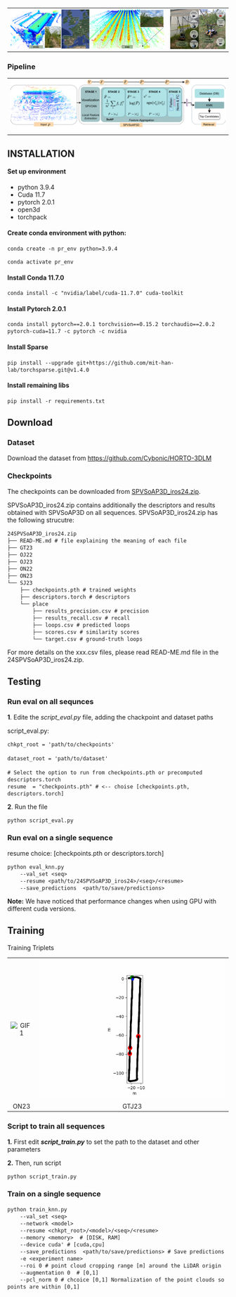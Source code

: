 
<table>
  <tr>
    <td align="center"> <img src="figs/3dmap.png"  style="width: 750px;"td>
    <td align="center"> <img src="figs/robots.png"   style="width: 270px;"td>
  </tr>
</table>


### Pipeline
<table>
  <tr>
<td align="center"> <img src="figs/pipeline.png"  td>
  </tr>
</table>

## INSTALLATION

#### Set up environment
- python 3.9.4
- Cuda 11.7
- pytorch 2.0.1
- open3d
- torchpack

#### Create conda environment with python:
```
conda create -n pr_env python=3.9.4
```
```
conda activate pr_env
```
#### Install Conda 11.7.0
```
conda install -c "nvidia/label/cuda-11.7.0" cuda-toolkit
```
#### Install Pytorch 2.0.1

```
conda install pytorch==2.0.1 torchvision==0.15.2 torchaudio==2.0.2 pytorch-cuda=11.7 -c pytorch -c nvidia
```
#### Install Sparse
```
pip install --upgrade git+https://github.com/mit-han-lab/torchsparse.git@v1.4.0
```

#### Install remaining libs
```
pip install -r requirements.txt
```


## Download 

### Dataset

Download the dataset from https://github.com/Cybonic/HORTO-3DLM


### Checkpoints 
The checkpoints can be downloaded from  [SPVSoAP3D_iros24.zip](https://nas-greenbotics.isr.uc.pt/drive/d/s/xkN8AYuu7uiP9n4kp2Am1fUNFxE2dLaa/bRgEMDjkuiBPCYZb9qKxFg7_3cZ50SXd-DLkgwc17OQs).

SPVSoAP3D_iros24.zip contains additionally the descriptors and results obtained with SPVSoAP3D on all sequences. SPVSoAP3D_iros24.zip has the following strucutre:
```
24SPVSoAP3D_iros24.zip
├── READ-ME.md # file explaining the meaning of each file 
├── GT23 
├── OJ22
├── OJ23
├── ON22
├── ON23
└── SJ23
    ├── checkpoints.pth # trained weights
    ├── descriptors.torch # descriptors
    └── place
        ├── results_precision.csv # precision 
        ├── results_recall.csv # recall 
        ├── loops.csv # predicted loops
        ├── scores.csv # similarity scores  
        └── target.csv # ground-truth loops

```
For more details on the xxx.csv files, please read READ-ME.md file in the 24SPVSoAP3D_iros24.zip.

## Testing


### Run eval on all sequnces

**1**. Edite the *script_eval.py* file, adding the chackpoint and dataset paths

script_eval.py:
```
chkpt_root = 'path/to/checkpoints'

dataset_root = 'path/to/dataset'

# Select the option to run from checkpoints.pth or precomputed descriptors.torch 
resume  = "checkpoints.pth" # <-- choise [checkpoints.pth, descriptors.torch]
```

**2**. Run the file
```
python script_eval.py
```

### Run eval on a single sequence 

resume choice: [checkpoints.pth or descriptors.torch]

```
python eval_knn.py 
    --val_set <seq>
    --resume <path/to/24SPVSoAP3D_iros24>/<seq>/<resume> 
    --save_predictions  <path/to/save/predictions>
```
**Note:** We have noticed that performance changes when using GPU with different cuda versions.  

## Training

Training Triplets
<table>
  <tr>
    <td  align="center"> <img src="figs/on23_triplet.gif" alt="GIF 1" style="width: 450px;"/> </td>
    <td align="center"> <img src="figs/gtj23_triplet.gif" alt="GIF 2" style="width: 450px;"/> </td>
  </tr>
  <tr>
    <td align="center"> ON23 </td>
    <td align="center"> GTJ23 </td>
  </tr>
</table>


### Script to train all sequences

**1.** First edit ***script_train.py***  to set the path to the dataset and other parameters   

**2.** Then, run script
```
python script_train.py 
```


### Train on a single sequence
```
python train_knn.py 
    --val_set <seq>
    --network <model>
    --resume <chkpt_root>/<model>/<seq>/<resume>
    --memory <memory>  # [DISK, RAM] 
    --device cuda' # [cuda,cpu]
    --save_predictions  <path/to/save/predictions> # Save predictions
    -e <experiment name>
    --roi 0 # point cloud cropping range [m] around the LiDAR origin 
    --augmentation 0  # [0,1] 
    --pcl_norm 0 # chcoice [0,1] Normalization of the point clouds so points are within [0,1]
```
